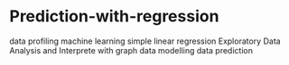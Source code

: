 # Prediction-with-regression
data profiling
machine learning
simple linear regression
Exploratory Data Analysis and Interprete with graph
data modelling
data prediction
